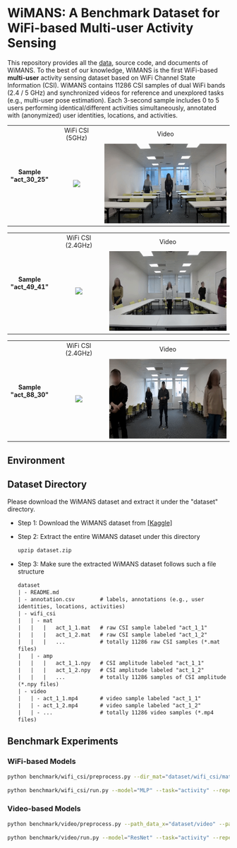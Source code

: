 # WiMANS: A Benchmark Dataset for WiFi-based Multi-user Activity Sensing

This repository provides all the [data](https://www.kaggle.com/datasets/c4ecbbf66f200ced9ad8b7d2e3c0371c6e615ef2ee203174f09bcefb7a12d523), source code, and documents of WiMANS. To the best of our knowledge, WiMANS is the first WiFi-based **multi-user** activity sensing dataset based on WiFi Channel State Information (CSI). WiMANS contains 11286 CSI samples of dual WiFi bands (2.4 / 5 GHz) and synchronized videos for reference and unexplored tasks (e.g., multi-user pose estimation). Each 3-second sample includes 0 to 5 users performing identical/different activities simultaneously, annotated with (anonymized) user identities, locations, and activities.

<table>
  <tr align = "center"><td rowspan="2"> <b>Sample <br/> "act_30_25" </b></td><td>WiFi CSI (5GHz)</td> <td>Video</td></tr>
  <tr align = "center"><td><img src="visualize/wifi_csi_act_30_25.gif" height="180"/></td><td><img src="visualize/video_act_30_25.gif" height="180"/></td></tr>
</table>

<table>
  <tr align = "center"><td rowspan="2"> <b>Sample <br/> "act_49_41"</b></td><td>WiFi CSI (2.4GHz)</td> <td>Video</td></tr>
  <tr align = "center"><td><img src="visualize/wifi_csi_act_49_41.gif" height="180"/></td><td><img src="visualize/video_act_49_41.gif" height="180"/></td></tr>
</table>

<table>
  <tr align = "center"><td rowspan="2"> <b>Sample <br/> "act_88_30" </b></td><td>WiFi CSI (2.4GHz)</td> <td>Video</td></tr>
  <tr align = "center"><td><img src="visualize/wifi_csi_act_88_30.gif" height="180"/></td><td><img src="visualize/video_act_88_30.gif" height="180"/></td></tr>
</table>



## Environment



## Dataset Directory

Please download the WiMANS dataset and extract it under the "dataset" directory.

- Step 1: Download the WiMANS dataset from [[Kaggle]](https://www.kaggle.com/datasets/c4ecbbf66f200ced9ad8b7d2e3c0371c6e615ef2ee203174f09bcefb7a12d523)

- Step 2: Extract the entire WiMANS dataset under this directory

  ```sh
  upzip dataset.zip
  ```

- Step 3: Make sure the extracted WiMANS dataset follows such a file structure

    ```
    dataset
    | - README.md
    | - annotation.csv        # labels, annotations (e.g., user identities, locations, activities)
    | - wifi_csi
    |   | - mat
    |   |   |   act_1_1.mat   # raw CSI sample labeled "act_1_1"
    |   |   |   act_1_2.mat   # raw CSI sample labeled "act_1_2"
    |   |   |   ...           # totally 11286 raw CSI samples (*.mat files)
    |   | - amp
    |   |   |   act_1_1.npy   # CSI amplitude labeled "act_1_1"
    |   |   |   act_1_2.npy   # CSI amplitude labeled "act_1_2"
    |   |   |   ...           # totally 11286 samples of CSI amplitude (*.npy files)
    | - video
    |   | - act_1_1.mp4       # video sample labeled "act_1_1"
    |   | - act_1_2.mp4       # video sample labeled "act_1_2"
    |   | - ...               # totally 11286 video samples (*.mp4 files)
    ```



## Benchmark Experiments

### WiFi-based Models



```sh
python benchmark/wifi_csi/preprocess.py --dir_mat="dataset/wifi_csi/mat" --dir_amp="dataset/wifi_csi/amp"
```


```sh
python benchmark/wifi_csi/run.py --model="MLP" --task="activity" --repeat=10
```


### Video-based Models
```sh
python benchmark/video/preprocess.py --path_data_x="dataset/video" --path_data_y="dataset/annotation.csv" --model="ResNet" --path_data_pre_x="dataset/cache/test"
```

```sh
python benchmark/video/run.py --model="ResNet" --task="activity" --repeat=10
```

